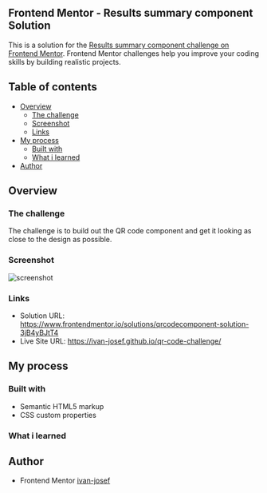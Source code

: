 ## Frontend Mentor - Results summary component Solution

This is a solution for the [Results summary component challenge on Frontend Mentor](https://www.frontendmentor.io/challenges/results-summary-component-CE_K6s0maV). Frontend Mentor challenges help you improve your coding skills by building realistic projects.

## Table of contents 

- [Overview](#overview)
  - [The challenge](#the-challenge)
  - [Screenshot](#screenshot)
  - [Links](#links)
- [My process](#my-process)
  - [Built with](#built-with)
  - [What i learned](#what-i-learned)
- [Author](#author)


## Overview

### The challenge

The challenge is to build out the QR code component and get it looking as close to the design as possible.
     
### Screenshot

![screenshot]()

### Links

- Solution URL: https://www.frontendmentor.io/solutions/qrcodecomponent-solution-3jB4yBJtT4
- Live Site URL: https://ivan-josef.github.io/qr-code-challenge/

## My process

### Built with

- Semantic HTML5 markup
- CSS custom properties

### What i learned



## Author

- Frontend Mentor [ivan-josef](https://www.frontendmentor.io/profile/ivan-josef)
